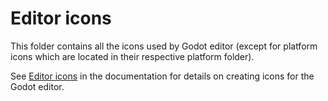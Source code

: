 # Editor icons

This folder contains all the icons used by Godot editor (except for platform
icons which are located in their respective platform folder).

See [Editor icons](https://docs.blazium.app/contributing/development/editor/creating_icons.html)
in the documentation for details on creating icons for the Godot editor.
